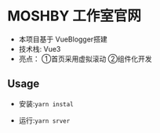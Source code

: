 # MOSHBY 工作室官网

- 本项目基于 VueBlogger搭建
- 技术栈: Vue3
- 亮点：
    ①首页采用虚拟滚动
    ②组件化开发

## Usage

- 安装:`yarn instal`

- 运行:`yarn srver`
